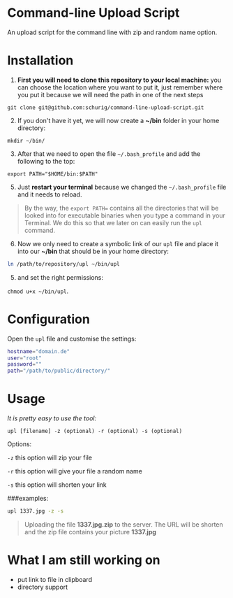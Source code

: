 # Command-line Upload Script

An upload script for the command line with zip and random name option.


# Installation

1) **First you will need to clone this repository to your local machine:**
you can choose the location where you want to put it, just remember where you put it because we will need the path in one of the next steps

`git clone git@github.com:schurig/command-line-upload-script.git`


2) If you don't have it yet, we will now create a **~/bin** folder in your home directory:

`mkdir ~/bin/`

3) After that we need to open the file `~/.bash_profile` and add the following to the top:

`export PATH="$HOME/bin:$PATH"`

5) Just **restart your terminal** because we changed the `~/.bash_profile` file and it needs to reload.


>By the way, the `export PATH=` contains all the directories that will be looked into for executable binaries when you type a command in your Terminal. We do this so that we later on can easily run the `upl` command.



6) Now we only need to create a symbolic link of our `upl` file and place it into our **~/bin** that should be in your home directory:

```sh
ln /path/to/repository/upl ~/bin/upl
```


5) and set the right permissions: 

`chmod u+x ~/bin/upl`.


# Configuration

Open the  `upl` file and customise the settings:

```sh
hostname="domain.de"
user="root"
password=""
path="/path/to/public/directory/"
```


# Usage

_It is pretty easy to use the tool:_


`upl [filename] -z (optional) -r (optional) -s (optional)`



Options:

`-z` this option will zip your file

`-r` this option will give your file a random name

`-s` this option will shorten your link


###examples:

```sh
upl 1337.jpg -z -s
```

>Uploading the file **1337.jpg.zip** to the server. The URL will be shorten and the zip file contains your picture **1337.jpg**



# What I am still working on

- put link to file in clipboard
- directory support
